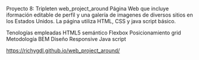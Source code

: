 Proyecto 8: Tripleten web_project_around Página Web que incluye iformación editable de perfíl y una galería de imagenes de diversos sitios en los Estados Unidos. La página utiliza HTML, CSS y java script básico.

Tenologías empleadas
HTML5 semántico
Flexbox
Posicionamiento grid
Metodología BEM
Diseño Responsive
Java script

https://richygdl.github.io/web_project_around/
